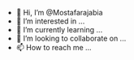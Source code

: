 - 👋 Hi, I’m @Mostafarajabia
- 👀 I’m interested in ...
- 🌱 I’m currently learning ...
- 💞️ I’m looking to collaborate on ...
- 📫 How to reach me ...

<!---
Mostafarajabia/Mostafarajabia is a ✨ special ✨ repository because its `README.md` (this file) appears on your GitHub profile.
You can click the Preview link to take a look at your changes.
--->
